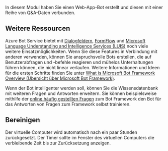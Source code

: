 In diesem Modul haben Sie einen Web-App-Bot erstellt und diesen mit einer Reihe von Q&A-Daten verbunden. 

## <a name="more-resources"></a>Weitere Ressourcen

Azure Bot Service bietet mit [Dialogfeldern](http://aihelpwebsite.com/Blog/EntryId/9/Introduction-To-Using-Dialogs-With-The-Microsoft-Bot-Framework), [FormFlow](https://blogs.msdn.microsoft.com/uk_faculty_connection/2016/07/14/building-a-microsoft-bot-using-microsoft-bot-framework-using-formflow/) und [Microsoft Language Understanding and Intelligence Services (LUIS)](https://docs.botframework.com/node/builder/guides/understanding-natural-language/) noch viele weitere Einsatzmöglichkeiten. Wenn Sie diese Features in Verbindung mit anderen verwenden, können Sie anspruchsvolle Bots erstellen, die auf Benutzerabfragen und -befehle reagieren und mühelos Unterhaltungen führen können, die nicht linear verlaufen. Weitere Informationen und Ideen für die ersten Schritte finden Sie unter [What is Microsoft Bot Framework Overview (Übersicht über Microsoft Bot Framework)](https://blogs.msdn.microsoft.com/uk_faculty_connection/2016/04/05/what-is-microsoft-bot-framework-overview/). 

Wenn der Bot intelligenter werden soll, können Sie die Wissensdatenbank mit weiteren Fragen und Antworten erweitern. Sie können beispielsweise mithilfe der [online häufig gestellten Fragen](https://docs.microsoft.com/azure/bot-service/bot-service-resources-bot-framework-faq?view=azure-bot-service-3.0) zum Bot Framework den Bot für das Antworten von Fragen zum Framework selbst trainieren.

## <a name="clean-up"></a>Bereinigen

Der virtuelle Computer wird automatisch nach ein paar Stunden zurückgesetzt. Der Timer sollte im Fenster des virtuellen Computers die verbleibende Zeit bis zur Zurücksetzung anzeigen.